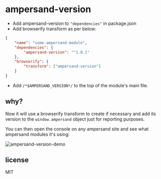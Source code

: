 # ampersand-version

* Add ampersand-version to `"dependencies"` in package.json
* Add browserify transform as per below:

```json
{
    "name": "some-ampersand-module",
    "dependencies": {
        "ampersand-version": "^1.0.1"
    },
    "browserify": {
        "transform": ["ampersand-version"]
    }
}
```

* Add `/*$AMPERSAND_VERSION*/` to the top of the module's main file.

## why?

Now it will use a browserify transform to create if necessary and add its version to the `window.ampersand` object just for reporting purposes. 

You can then open the console on any ampersand site and see what ampersand modules it's using:

![ampersand-version-demo](https://i.cloudup.com/B8SuBDceTH-3000x3000.png)


## license

MIT
